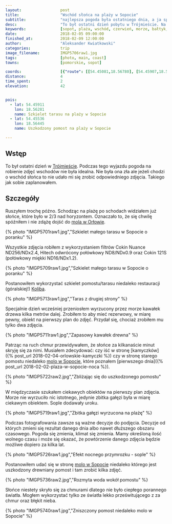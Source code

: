 ```yaml
---
layout:                 post
title:                  "Wschód słońca na plaży w Sopocie"
subtitle:               "najlepsza pogoda była ostatniego dnia, a ja spóźniłem się kilka minut"
desc:                   "To był ostatni dzień pobytu w Trójmieście. Na każdym wyjeździe fotograficznym staram się robić zdjęcia wschodów i zachodów, chyba że akurat danego dnia jest to bezcelowe. Miałem swoje wyobrażenie idealnej pogody i idealnych zdjęć. Na tym wyjeżdzie pogoda mnie nie rozpieszczała. Ostatniego dnia jednak wszystko się zmieniło. Pomimo spóźnienia udało mi się zrobić bardzo ładne zdjęcia."
keywords:               [sopot, plaża, wschód, czerwień, morze, bałtyk, długie naświetlanie, cokin]
date:                   2018-02-05 09:00:00
finished_at:            2018-02-09 12:00:00
author:                 "Aleksander Kwiatkowski"
categories:             trip
image_filename:         IMGP5706raw1.jpg
tags:                   [photo, main, coast]
towns:                  [pomorskie, sopot]

coords:                 [{"route": [[54.45081,18.56780], [54.45907,18.56235]], "type": "hike"}]
distance:               4
time_spent:             2
elevation:              42


pois:
  - lat: 54.45911
    lon: 18.56281
    name: Szkielet tarasu na plaży w Sopocie
  - lat: 54.45536
    lon: 18.56445  
    name: Uszkodzony pomost na plaży w Sopocie

---
```


[wiki-trojmiasto]: https://pl.wikipedia.org/wiki/Tr%C3%B3jmiasto
[wiki-orlowo-molo]: https://pl.wikipedia.org/wiki/Molo_w_Gdyni_Or%C5%82owie
[wiki-sopot-molo]: https://pl.wikipedia.org/wiki/Molo_w_Sopocie

[koliba]: http://koliba.pl/

## Wstęp

To był ostatni dzień w [Trójmieście][wiki-trojmiasto].
Podczas tego wyjazdu pogoda na robienie zdjęć wschodów nie była idealna. Nie była ona zła ale
jeżeli chodzi o wschód słońca to nie udało mi się zrobić odpowiedniego zdjęcia.
Takiego jak sobie zaplanowałem.

## Szczegóły

Ruszyłem trochę późno. Schodząc na plażę po schodach
widziałem już słońce, które było w 2/3 nad horyzontem. Oznaczało to, że się
chwilę spóźniłem i nie zdążę dojść do [mola w Orłowie][wiki-orlowo-molo].

{% photo "IMGP5701raw1.jpg","Szkielet małego tarasu w Sopocie o poranku" %}

Wszystkie zdjęcia robiłem z wykorzystaniem filtrów Cokin Nuance ND256/NDx2.4,
Hitech odwrócony połówkowy ND8/NDx0.9 oraz Cokin 121S (połówkowy miękki ND16/NDx1.2).

{% photo "IMGP5709raw1.jpg","Szkielet małego tarasu w Sopocie o poranku" %}

Postanowiłem wykorzystać szkielet pomostu/tarasu niedaleko
restauracji (góralskiej!) [Koliba][koliba].

{% photo "IMGP5713raw1.jpg","Taras z drugiej strony" %}

Specjalnie dzień wcześniej przeniosłem wyrzucony przez morze
kawałek drzewa kilka metrów dalej.
Zrobiłem to aby mieć rezerwowy, w miarę pewny, obiekt na pierwszy plan do zdjęć.
Przydał się, chociaż zrobiłem mu tylko dwa zdjęcia.

{% photo "IMGP5711raw1.jpg","Zapasowy kawałek drewna" %}

Patrząc na ruch chmur przewidywałem, że słońce za kilkanaście minut skryję się
za nimi. Musiałem zdecydować: czy iść w stronę
[kamyczków]({% post_url 2018-02-04-orlowskie-kamyczki %}) czy w stronę
starego pomostu niedaleko [molo w Sopocie][wiki-sopot-molo], które poznałem
[pierwszego dnia]({% post_url 2018-02-02-plaza-w-sopocie-noca %}).

{% photo "IMGP5722raw2.jpg","Zbliżając się do uszkodzonego pomostu" %}

W międzyczasie szukałem ciekawych obiektów na pierwszy plan zdjęcia. Morze
nie wyrzuciło nic istotnego, jedynie zbitka gałęzi była w miarę
ciekawym obiektem. Sople dodawały uroku.

{% photo "IMGP5719raw1.jpg","Zbitka gałęzi wyrzucona na plażę" %}

Podczas fotografowania zawsze są ważne decyzje do podjęcia. Decyzje od których
zmieni się rezultat danego dnia albo nawet dłuższego obszaru czasowego. Pogoda
się zmienia, klimat się zmienia. Mamy określoną ilość wolnego czasu i może się
okazać, że powtórzenie danego zdjęcia będzie możliwe dopiero za kilka lat.

{% photo "IMGP5726raw1.jpg","Efekt nocnego przymrozku - sople" %}

Postanowiłem udać się w stronę [molo w Sopocie][wiki-sopot-molo] niedaleko
którego jest uszkodzony drewniany pomost i tam zrobić kilka zdjęć.

{% photo "IMGP5736raw2.jpg","Rozmyta woda wokół pomostu" %}

Słońce niestety skryło się za chmurami dlatego nie było ciepłego porannego
światła. Mogłem wykorzystać tylko ze światła lekko prześwitującego
z za chmur oraz błękit nieba.

{% photo "IMGP5740raw1.jpg","Zniszczony pomost niedaleko molo w Sopocie" %}
